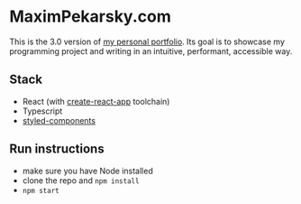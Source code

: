 # MaximPekarsky.com

This is the 3.0 version of [my personal portfolio](www.https://maximpekarsky.com). Its goal is to showcase my programming project and writing in an intuitive, performant, accessible way.

## Stack
* React (with [create-react-app](https://create-react-app.dev/) toolchain)
* Typescript
* [styled-components](https://styled-components.com/)

## Run instructions
* make sure you have Node installed
* clone the repo and `npm install`
* `npm start`